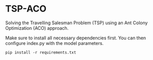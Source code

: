 # TSP-ACO
Solving the Travelling Salesman Problem (TSP) using an Ant Colony Optimization (ACO) approach.

Make sure to install all necessary dependencies first. You can then configure index.py with the model parameters.

    pip install -r requirements.txt
